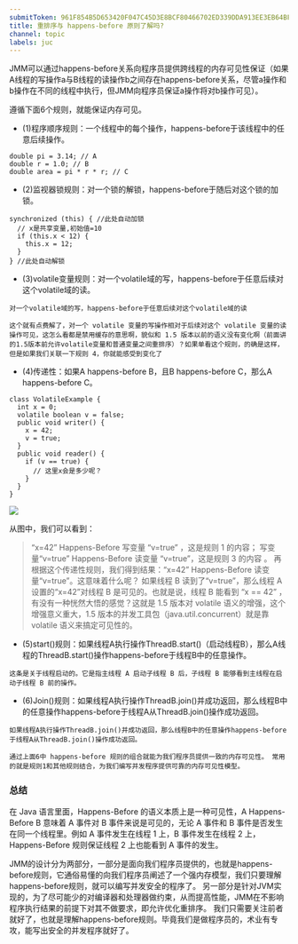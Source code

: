 ```yaml
---
submitToken: 961F854B5D653420F047C45D3E8BCF80466702ED339DDA913EE3EB64BF65602A
title: 重排序与 happens-before 原则了解吗?
channel: topic
labels: juc
---
```


JMM可以通过happens-before关系向程序员提供跨线程的内存可见性保证（如果A线程的写操作a与B线程的读操作b之间存在happens-before关系，尽管a操作和b操作在不同的线程中执行，但JMM向程序员保证a操作将对b操作可见）。

遵循下面6个规则，就能保证内存可见。

- (1)程序顺序规则：一个线程中的每个操作，happens-before于该线程中的任意后续操作。

```
double pi = 3.14; // A
double r = 1.0; // B
double area = pi * r * r; // C
```

- (2)监视器锁规则：对一个锁的解锁，happens-before于随后对这个锁的加锁。

```
synchronized (this) { //此处自动加锁
  // x是共享变量,初始值=10
  if (this.x < 12) {
    this.x = 12;
  }
} //此处自动解锁
```

- (3)volatile变量规则：对一个volatile域的写，happens-before于任意后续对这个volatile域的读。

```
对一个volatile域的写，happens-before于任意后续对这个volatile域的读

这个就有点费解了，对一个 volatile 变量的写操作相对于后续对这个 volatile 变量的读操作可见，这怎么看都是禁用缓存的意思啊，貌似和 1.5 版本以前的语义没有变化啊（前面讲的1.5版本前允许volatile变量和普通变量之间重排序）？如果单看这个规则，的确是这样，但是如果我们关联一下规则 4，你就能感受到变化了
```

- (4)传递性：如果A happens-before B，且B happens-before C，那么A happens-before C。

```
class VolatileExample {
  int x = 0;
  volatile boolean v = false;
  public void writer() {
    x = 42;
    v = true;
  }
  public void reader() {
    if (v == true) {
      // 这里x会是多少呢？
    }
  }
}
```

![](https://image.avalon-zheng.xin/02efe79d-1f25-455c-8e82-936b2abd59cf "")

从图中，我们可以看到：

> “x=42” Happens-Before 写变量 “v=true” ，这是规则 1 的内容；
写变量“v=true” Happens-Before 读变量 “v=true”，这是规则 3 的内容 。
再根据这个传递性规则，我们得到结果：“x=42” Happens-Before 读变量“v=true”。这意味着什么呢？
如果线程 B 读到了“v=true”，那么线程 A 设置的“x=42”对线程 B 是可见的。也就是说，线程 B 能看到 “x == 42” ，有没有一种恍然大悟的感觉？这就是 1.5 版本对 volatile 语义的增强，这个增强意义重大，1.5 版本的并发工具包（java.util.concurrent）就是靠 volatile 语义来搞定可见性的。


- (5)start()规则：如果线程A执行操作ThreadB.start()（启动线程B），那么A线程的ThreadB.start()操作happens-before于线程B中的任意操作。

```
这条是关于线程启动的。它是指主线程 A 启动子线程 B 后，子线程 B 能够看到主线程在启动子线程 B 前的操作。
```

- (6)Join()规则：如果线程A执行操作ThreadB.join()并成功返回，那么线程B中的任意操作happens-before于线程A从ThreadB.join()操作成功返回。

```
如果线程A执行操作ThreadB.join()并成功返回，那么线程B中的任意操作happens-before于线程A从ThreadB.join()操作成功返回。

通过上面6中 happens-before 规则的组合就能为我们程序员提供一致的内存可见性。 常用的就是规则1和其他规则结合，为我们编写并发程序提供可靠的内存可见性模型。
```

### 总结
在 Java 语言里面，Happens-Before 的语义本质上是一种可见性，A Happens-Before B 意味着 A 事件对 B 事件来说是可见的，无论 A 事件和 B 事件是否发生在同一个线程里。例如 A 事件发生在线程 1 上，B 事件发生在线程 2 上，Happens-Before 规则保证线程 2 上也能看到 A 事件的发生。

JMM的设计分为两部分，一部分是面向我们程序员提供的，也就是happens-before规则，它通俗易懂的向我们程序员阐述了一个强内存模型，我们只要理解 happens-before规则，就可以编写并发安全的程序了。 另一部分是针对JVM实现的，为了尽可能少的对编译器和处理器做约束，从而提高性能，JMM在不影响程序执行结果的前提下对其不做要求，即允许优化重排序。 我们只需要关注前者就好了，也就是理解happens-before规则。毕竟我们是做程序员的，术业有专攻，能写出安全的并发程序就好了。
